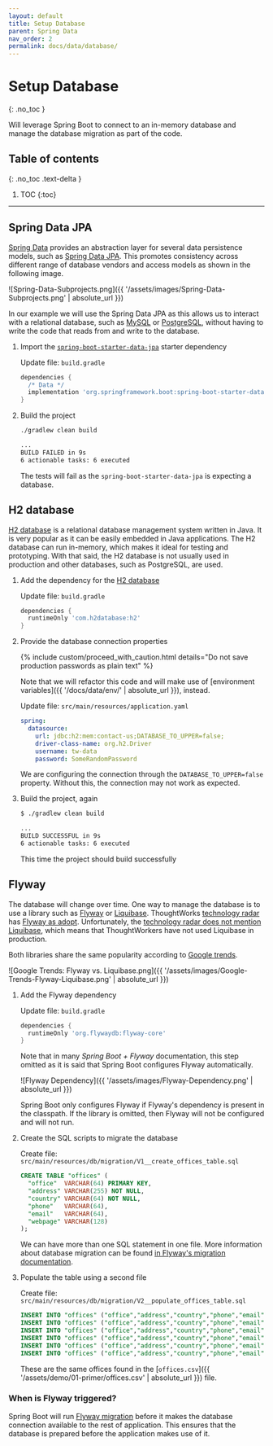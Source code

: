 ```yaml
---
layout: default
title: Setup Database
parent: Spring Data
nav_order: 2
permalink: docs/data/database/
---
```


# Setup Database
{: .no_toc }

Will leverage Spring Boot to connect to an in-memory database and manage the database migration as part of the code.

## Table of contents
{: .no_toc .text-delta }

1. TOC
{:toc}

---

## Spring Data JPA

[Spring Data](https://spring.io/projects/spring-data) provides an abstraction layer for several data persistence models, such as [Spring Data JPA]().  This promotes consistency across different range of database vendors and access models as shown in the following image.

![Spring-Data-Subprojects.png]({{ '/assets/images/Spring-Data-Subprojects.png' | absolute_url }})

In our example we will use the Spring Data JPA as this allows us to interact with a relational database, such as [MySQL](https://www.mysql.com/) or [PostgreSQL](https://www.postgresql.org/s), without having to write the code that reads from and write to the database.

1. Import the [`spring-boot-starter-data-jpa`](https://mvnrepository.com/artifact/org.springframework.boot/spring-boot-starter-data-jpa) starter dependency

   Update file: `build.gradle`

   ```groovy
   dependencies {
     /* Data */
     implementation 'org.springframework.boot:spring-boot-starter-data-jpa'
   }
   ```

1. Build the project

   ```bash
   ./gradlew clean build

   ...
   BUILD FAILED in 9s
   6 actionable tasks: 6 executed
   ```

   The tests will fail as the `spring-boot-starter-data-jpa` is expecting a database.

## H2 database

[H2 database](https://www.h2database.com/) is a relational database management system written in Java.  It is very popular as it can be easily embedded in Java applications.  The H2 database can run in-memory, which makes it ideal for testing and prototyping.  With that said, the H2 database is not usually used in production and other databases, such as PostgreSQL, are used.

1. Add the dependency for the [H2 database](https://www.h2database.com/)

   Update file: `build.gradle`

   ```groovy
   dependencies {
     runtimeOnly 'com.h2database:h2'
   }
   ```

1. Provide the database connection properties

   {% include custom/proceed_with_caution.html details="Do not save production passwords as plain text" %}

   Note that we will refactor this code and will make use of [environment variables]({{ '/docs/data/env/' | absolute_url }}), instead.

   Update file: `src/main/resources/application.yaml`

   ```yaml
   spring:
     datasource:
       url: jdbc:h2:mem:contact-us;DATABASE_TO_UPPER=false;
       driver-class-name: org.h2.Driver
       username: tw-data
       password: SomeRandomPassword
   ```

   We are configuring the connection through the `DATABASE_TO_UPPER=false` property.  Without this, the connection may not work as expected.

1. Build the project, again

   ```bash
   $ ./gradlew clean build

   ...
   BUILD SUCCESSFUL in 9s
   6 actionable tasks: 6 executed
   ```

   This time the project should build successfully

## Flyway

The database will change over time.  One way to manage the database is to use a library such as [Flyway](https://flywaydb.org/) or [Liquibase](https://www.liquibase.org/).  ThoughtWorks [technology radar](https://www.thoughtworks.com/radar/) has [Flyway as adopt](https://www.thoughtworks.com/radar/tools/flyway).  Unfortunately, the [technology radar does not mention Liquibase](https://www.thoughtworks.com/radar/a-z#Liquibase), which means that ThoughtWorkers have not used Liquibase in production.

Both libraries share the same popularity according to [Google trends](https://trends.google.com/trends/explore?q=Flyway,Liquibase).

![Google Trends: Flyway vs. Liquibase.png]({{ '/assets/images/Google-Trends-Flyway-Liquibase.png' | absolute_url }})

1. Add the Flyway dependency

   Update file: `build.gradle`

   ```groovy
   dependencies {
     runtimeOnly 'org.flywaydb:flyway-core'
   }
   ```

   Note that in many _Spring Boot + Flyway_ documentation, this step omitted as it is said that Spring Boot configures Flyway automatically.

   ![Flyway Dependency]({{ '/assets/images/Flyway-Dependency.png' | absolute_url }})

   Spring Boot only configures Flyway if Flyway's dependency is present in the classpath.  If the library is omitted, then Flyway will not be configured and will not run.

1. Create the SQL scripts to migrate the database

   Create file: `src/main/resources/db/migration/V1__create_offices_table.sql`

   ```sql
   CREATE TABLE "offices" (
     "office"  VARCHAR(64) PRIMARY KEY,
     "address" VARCHAR(255) NOT NULL,
     "country" VARCHAR(64) NOT NULL,
     "phone"   VARCHAR(64),
     "email"   VARCHAR(64),
     "webpage" VARCHAR(128)
   );
   ```

   We can have more than one SQL statement in one file.  More information about database migration can be found [in Flyway's migration documentation](https://flywaydb.org/documentation/migrations).

1. Populate the table using a second file

   Create file: `src/main/resources/db/migration/V2__populate_offices_table.sql`

   ```sql
   INSERT INTO "offices" ("office","address","country","phone","email","webpage") VALUES ('ThoughtWorks Cologne','Lichtstr. 43i, 50825 Cologne, Germany','Germany','+49 221 64 30 70 63','contact-de@thoughtworks.com','https://www.thoughtworks.com/locations/cologne');
   INSERT INTO "offices" ("office","address","country","phone","email","webpage") VALUES ('ThoughtWorks Berlin','Zimmerstraße 23, 1. OG, 10969 Berlin, Germany','Germany','+49 (0)30 555 73 5890','contact-de@thoughtworks.com','https://www.thoughtworks.com/locations/berlin');
   INSERT INTO "offices" ("office","address","country","phone","email","webpage") VALUES ('ThoughtWorks Hamburg','Caffamacherreihe 7, 20355 Hamburg, Germany','Germany','+49 (040) 300 95 880','contact-de@thoughtworks.com','https://www.thoughtworks.com/locations/hamburg');
   INSERT INTO "offices" ("office","address","country","phone","email","webpage") VALUES ('ThoughtWorks Munich','Bothestraße 11, 81675 Munich, Germany','Germany','+49 (0)89 262 057 72','contact-de@thoughtworks.com','https://www.thoughtworks.com/locations/munich');
   INSERT INTO "offices" ("office","address","country","phone","email","webpage") VALUES ('ThoughtWorks London','76 Wardour Street, London W1F 0UR, UK','UK','+44 (0)20 3437 0990',null,'https://www.thoughtworks.com/locations/london');
   INSERT INTO "offices" ("office","address","country","phone","email","webpage") VALUES ('ThoughtWorks Manchester','4th Floor Federation House, 2 Federation St., Manchester M4 4BF, UK','UK','+44 (0)161 923 6810',null,'https://www.thoughtworks.com/locations/manchester');
   ```

   These are the same offices found in the [`offices.csv`]({{ '/assets/demo/01-primer/offices.csv' | absolute_url }}) file.

### When is Flyway triggered?

Spring Boot will run [Flyway migration](https://flywaydb.org/documentation/command/migrate) before it makes the database connection available to the rest of application.  This ensures that the database is prepared before the application makes use of it.
